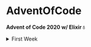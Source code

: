 # AdventOfCode

**Advent of Code 2020 w/ Elixir 💧**

<details>
  <summary>First Week</summary>

## [Day One](https://adventofcode.com/2020/day/1)
**TL;DR: Given a collection of numbers, you need to find the ones that sum 2020 and return the multiply result of them**

**Running**

```elixir
  iex> alias AdventOfCode.DayOne
  iex> sum_numbers = DayOne.exercise_input() |> DayOne.find_sum_numbers() # [1162, 858]
  iex> DayOne.multiply(sum_numbers) # => 996996
```

## [Day Two](https://adventofcode.com/2020/day/2)
**TL;DR: Given a collection of password, you need to find the ones that are valid by checking that only one of the provided position contains the given letter**

**Running**

```elixir
  iex> alias AdventOfCode.DayTwo
  iex> DayTwo.exercise_input() |> DayTwo.count_valid_password() # => 342
```

## [Day Three](https://adventofcode.com/2020/day/3)

**TL;DR: Given a string map, where `.` means squares and `#` means trees you need walk following the provided slope and count the trees you found in the path.**

**Running**

```elixir
  iex> alias AdventOfCode.DayThree
  iex> input = DayThree.exercise_input()
  iex> DayThree.slopes() |>
  iex> Enum.map(&DayThree.count_found_trees(input, &1)) |>
  iex> Enum.reduce(&Kernel.*/2) # => 2698900776
```
</details>
